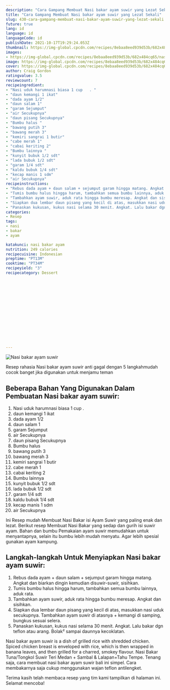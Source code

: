 ```yaml
---
description: "Cara Gampang Membuat Nasi bakar ayam suwir yang Lezat Sekali"
title: "Cara Gampang Membuat Nasi bakar ayam suwir yang Lezat Sekali"
slug: 430-cara-gampang-membuat-nasi-bakar-ayam-suwir-yang-lezat-sekali
future: true
lang: id
language: id
languageCode: id
publishDate: 2021-10-17T19:29:24.053Z 
thumbnail: https://img-global.cpcdn.com/recipes/8ebaa8eed939d53b/682x484cq65/nasi-bakar-ayam-suwir-foto-resep-utama.png
images:
- https://img-global.cpcdn.com/recipes/8ebaa8eed939d53b/682x484cq65/nasi-bakar-ayam-suwir-foto-resep-utama.png
image: https://img-global.cpcdn.com/recipes/8ebaa8eed939d53b/682x484cq65/nasi-bakar-ayam-suwir-foto-resep-utama.png
cover: https://img-global.cpcdn.com/recipes/8ebaa8eed939d53b/682x484cq65/nasi-bakar-ayam-suwir-foto-resep-utama.png
author: Craig Gordon
ratingvalue: 3.5
reviewcount: 7
recipeingredient:
- "Nasi uduk harumnasi biasa 1 cup   . "
- "daun kemangi 1 ikat"
- "dada ayam 1/2"
- "daun salam 1"
- "garam Sejumput"
- "air Secukupnya"
- "daun pisang Secukupnya"
- "Bumbu halus "
- "bawang putih 3"
- "bawang merah 3"
- "kemiri sangrai 1 butir"
- "cabe merah 1"
- "cabai keriting 2"
- "Bumbu lainnya "
- "kunyit bubuk 1/2 sdt"
- "lada bubuk 1/2 sdt"
- "garam 1/4 sdt"
- "kaldu bubuk 1/4 sdt"
- "kecap manis 1 sdm"
- "air Secukupnya"
recipeinstructions:
- "Rebus dada ayam + daun salam + sejumput garam hingga matang. Angkat dan biarkan dingin kemudian disuwir-suwir, sisihkan."
- "Tumis bumbu halus hingga harum, tambahkan semua bumbu lainnya, aduk rata."
- "Tambahkan ayam suwir, aduk rata hingga bumbu meresap. Angkat dan sisihkan."
- "Siapkan dua lembar daun pisang yang kecil di atas, masukkan nasi uduk secukupnya. Tambahkan ayam suwir di atasnya + kemangi di samping, bungkus sesuai selera."
- "Panaskan kukusan, kukus nasi selama 30 menit. Angkat. Lalu bakar dgn teflon atau arang. Bolak² sampai daunnya kecoklatan."
categories:
- Resep
tags:
- nasi
- bakar
- ayam

katakunci: nasi bakar ayam 
nutrition: 249 calories
recipecuisine: Indonesian
preptime: "PT13M"
cooktime: "PT34M"
recipeyield: "3"
recipecategory: Dessert


     
    
    
    
    
    
    
    
    
    
    
      
    
---
```



![Nasi bakar ayam suwir](https://img-global.cpcdn.com/recipes/8ebaa8eed939d53b/682x484cq65/nasi-bakar-ayam-suwir-foto-resep-utama.png)

Resep rahasia Nasi bakar ayam suwir  anti gagal dengan 5 langkahmudah cocok banget jika digunakan untuk menjamu teman

<!--inarticleads1-->

## Beberapa Bahan Yang Digunakan Dalam Pembuatan Nasi bakar ayam suwir:

1. Nasi uduk harumnasi biasa 1 cup   . 
1. daun kemangi 1 ikat
1. dada ayam 1/2
1. daun salam 1
1. garam Sejumput
1. air Secukupnya
1. daun pisang Secukupnya
1. Bumbu halus 
1. bawang putih 3
1. bawang merah 3
1. kemiri sangrai 1 butir
1. cabe merah 1
1. cabai keriting 2
1. Bumbu lainnya 
1. kunyit bubuk 1/2 sdt
1. lada bubuk 1/2 sdt
1. garam 1/4 sdt
1. kaldu bubuk 1/4 sdt
1. kecap manis 1 sdm
1. air Secukupnya

Ini Resep mudah Membuat Nasi Bakar isi Ayam Suwir yang paling enak dan lezat. Berikut resep Membuat Nasi Bakar yang sedap dan gurih isi suwir ayam. Bahan dan bumbu  Pemakaian ayam suwir memudahkan untuk menyantapnya, selain itu bumbu lebih mudah menyatu. Agar lebih spesial gunakan ayam kampung. 

<!--inarticleads2-->

## Langkah-langkah Untuk Menyiapkan Nasi bakar ayam suwir:

1. Rebus dada ayam + daun salam + sejumput garam hingga matang. Angkat dan biarkan dingin kemudian disuwir-suwir, sisihkan.
1. Tumis bumbu halus hingga harum, tambahkan semua bumbu lainnya, aduk rata.
1. Tambahkan ayam suwir, aduk rata hingga bumbu meresap. Angkat dan sisihkan.
1. Siapkan dua lembar daun pisang yang kecil di atas, masukkan nasi uduk secukupnya. Tambahkan ayam suwir di atasnya + kemangi di samping, bungkus sesuai selera.
1. Panaskan kukusan, kukus nasi selama 30 menit. Angkat. Lalu bakar dgn teflon atau arang. Bolak² sampai daunnya kecoklatan.


Nasi bakar ayam suwir is a dish of grilled rice with shredded chicken. Spiced chicken breast is enveloped with rice, which is then wrapped in banana leaves, and then grilled for a charred, smokey flavour. Nasi Bakar Tuna/Tongkol Suwir Teri Medan + Sambal &amp; Lalapan+Tahu Tempe. Tenang saja, cara membuat nasi bakar ayam suwir bali ini simpel. Cara membakarnya saja cukup menggunakan wajan teflon antilengket. 

Terima kasih telah membaca resep yang tim kami tampilkan di halaman ini. Selamat mencoba!

